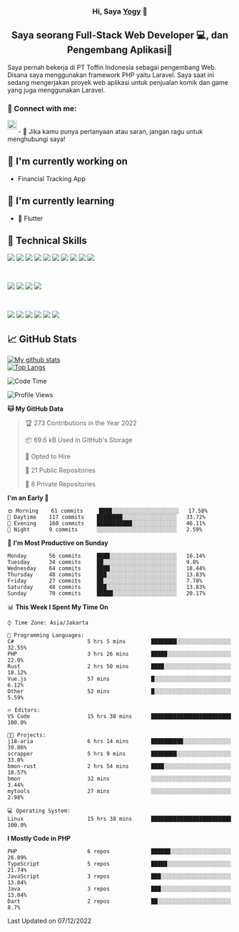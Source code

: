 <h3 align="center">
Hi, Saya <a href="#" target="_blank" rel="noreferrer">Yogy</a> 👋
</h3>

<h2 align="center">
Saya seorang Full-Stack Web Developer 💻, dan Pengembang Aplikasi📱
</h2>

Saya pernah bekerja di PT Toffin Indonesia sebagai pengembang Web. Disana saya menggunakan framework PHP yaitu Laravel. Saya saat ini sedang mengerjakan proyek web aplikasi untuk penjualan komik dan game yang juga menggunakan Laravel.

### 🤝 Connect with me:

<a href="https://www.linkedin.com/in/yogyphang/"><img align="left" src="https://raw.githubusercontent.com/yushi1007/yushi1007/main/images/linkedin.svg" alt="Nothing628 | LinkedIn" width="21px"/></a>
<!-- <a href="https://instagram.com/yushi.95"><img align="left" src="https://raw.githubusercontent.com/yushi1007/yushi1007/main/images/instagram.svg" alt="Nothing628 | Instagram" width="21px"/></a> -->
</br>
- 💬 Jika kamu punya pertanyaan atau saran, jangan ragu untuk menghubungi saya!

## 🔭 I'm currently working on

- Financial Tracking App

## 🌱 I'm currently learning

- 📱 Flutter

## 💼 Technical Skills

![](https://img.shields.io/badge/Code-Vue-informational?style=flat&logo=vue.js&color=4FC08D)
![](https://img.shields.io/badge/Code-React-informational?style=flat&logo=react&color=61DAFB)
![](https://img.shields.io/badge/Code-Redux-informational?style=flat&logo=Redux&color=764ABC)
![](https://img.shields.io/badge/Code-JavaScript-informational?style=flat&logo=JavaScript&color=F7DF1E)
![](https://img.shields.io/badge/Code-Typescript-informational?style=flat&logo=TypeScript&color=3178C6)
![](https://img.shields.io/badge/Code-HTML5-informational?style=flat&logo=HTML5&color=E34F26)
![](https://img.shields.io/badge/Code-PostgreSQL-informational?style=flat&logo=PostgreSQL&color=336791)
![](https://img.shields.io/badge/Code-SQLite-informational?style=flat&logo=SQLite&color=003B57)
![](https://img.shields.io/badge/Code-PHP-informational?style=flat&logo=php&color=777BB4)
![](https://img.shields.io/badge/Code-CSharp-informational?style=flat&logo=C%20Sharp&color=239120)

</br>

![](https://img.shields.io/badge/Style-Bootstrap-informational?style=flat&logo=Bootstrap&color=7952B3)
![](https://img.shields.io/badge/Style-CSS3-informational?style=flat&logo=CSS3&color=1572B6)
![](https://img.shields.io/badge/Style-styled--components-informational?style=flat&logo=styled-components&color=DB7093)
![](https://img.shields.io/badge/Style-Material--UI-informational?style=flat&logo=Material-UI&color=0081CB)


</br>

![](https://img.shields.io/badge/Tools-Figma-informational?style=flat&logo=Figma&color=F24E1E)
![](https://img.shields.io/badge/Tools-NPM-informational?style=flat&logo=NPM&color=CB3837)
![](https://img.shields.io/badge/Tools-Yarn-informational?style=flat&logo=Yarn&color=2C8EBB)
![](https://img.shields.io/badge/Tools-Postman-informational?style=flat&logo=Postman&color=FF6C37)
![](https://img.shields.io/badge/Tools-Git-informational?style=flat&logo=Git&color=F05032)
![](https://img.shields.io/badge/Tools-GitHub-informational?style=flat&logo=GitHub&color=181717)

## 📈 GitHub Stats 

[![My github stats](https://github-readme-stats.vercel.app/api?username=nothing628)](https://github.com/nothing628)
</br>
[![Top Langs](https://github-readme-stats.vercel.app/api/top-langs/?username=nothing628)](https://github.com/nothing628)
</br>

<!--START_SECTION:waka-->
![Code Time](http://img.shields.io/badge/Code%20Time-695%20hrs%2058%20mins-blue)

![Profile Views](http://img.shields.io/badge/Profile%20Views-0-blue)

**🐱 My GitHub Data** 

> 🏆 273 Contributions in the Year 2022
 > 
> 📦 69.6 kB Used in GitHub's Storage 
 > 
> 💼 Opted to Hire
 > 
> 📜 21 Public Repositories 
 > 
> 🔑 8 Private Repositories  
 > 
**I'm an Early 🐤** 

```text
🌞 Morning    61 commits     ████░░░░░░░░░░░░░░░░░░░░░   17.58% 
🌆 Daytime    117 commits    ████████░░░░░░░░░░░░░░░░░   33.72% 
🌃 Evening    160 commits    ███████████░░░░░░░░░░░░░░   46.11% 
🌙 Night      9 commits      ░░░░░░░░░░░░░░░░░░░░░░░░░   2.59%

```
📅 **I'm Most Productive on Sunday** 

```text
Monday       56 commits     ████░░░░░░░░░░░░░░░░░░░░░   16.14% 
Tuesday      34 commits     ██░░░░░░░░░░░░░░░░░░░░░░░   9.8% 
Wednesday    64 commits     ████░░░░░░░░░░░░░░░░░░░░░   18.44% 
Thursday     48 commits     ███░░░░░░░░░░░░░░░░░░░░░░   13.83% 
Friday       27 commits     ██░░░░░░░░░░░░░░░░░░░░░░░   7.78% 
Saturday     48 commits     ███░░░░░░░░░░░░░░░░░░░░░░   13.83% 
Sunday       70 commits     █████░░░░░░░░░░░░░░░░░░░░   20.17%

```


📊 **This Week I Spent My Time On** 

```text
⌚︎ Time Zone: Asia/Jakarta

💬 Programming Languages: 
C#                       5 hrs 5 mins        ████████░░░░░░░░░░░░░░░░░   32.55% 
PHP                      3 hrs 26 mins       █████░░░░░░░░░░░░░░░░░░░░   22.0% 
Rust                     2 hrs 50 mins       ████░░░░░░░░░░░░░░░░░░░░░   18.12% 
Vue.js                   57 mins             █░░░░░░░░░░░░░░░░░░░░░░░░   6.12% 
Other                    52 mins             █░░░░░░░░░░░░░░░░░░░░░░░░   5.59%

🔥 Editors: 
VS Code                  15 hrs 38 mins      █████████████████████████   100.0%

🐱‍💻 Projects: 
j18-aria                 6 hrs 14 mins       ██████████░░░░░░░░░░░░░░░   39.86% 
scrapper                 5 hrs 9 mins        ████████░░░░░░░░░░░░░░░░░   33.0% 
bmon-rust                2 hrs 54 mins       ████░░░░░░░░░░░░░░░░░░░░░   18.57% 
bmon                     32 mins             ░░░░░░░░░░░░░░░░░░░░░░░░░   3.44% 
mytools                  27 mins             ░░░░░░░░░░░░░░░░░░░░░░░░░   2.98%

💻 Operating System: 
Linux                    15 hrs 38 mins      █████████████████████████   100.0%

```

**I Mostly Code in PHP** 

```text
PHP                      6 repos             ██████░░░░░░░░░░░░░░░░░░░   26.09% 
TypeScript               5 repos             █████░░░░░░░░░░░░░░░░░░░░   21.74% 
JavaScript               3 repos             ███░░░░░░░░░░░░░░░░░░░░░░   13.04% 
Java                     3 repos             ███░░░░░░░░░░░░░░░░░░░░░░   13.04% 
Dart                     2 repos             ██░░░░░░░░░░░░░░░░░░░░░░░   8.7%

```



 Last Updated on 07/12/2022
<!--END_SECTION:waka-->

<!--
Saya 
I love the entire process of developing creative websites. I love the challenge of finding caches and spending time to meet new people. Learning how people hide things and where people are likely to look.

**nothing628/nothing628** is a ✨ _special_ ✨ repository because its `README.md` (this file) appears on your GitHub profile.

Here are some ideas to get you started:

- 🔭 I’m currently working on ...
- 🌱 I’m currently learning ...
- 👯 I’m looking to collaborate on ...
- 🤔 I’m looking for help with ...
- 💬 Ask me about ...
- 📫 How to reach me: ...
- 😄 Pronouns: ...
- ⚡ Fun fact: ...
-->
